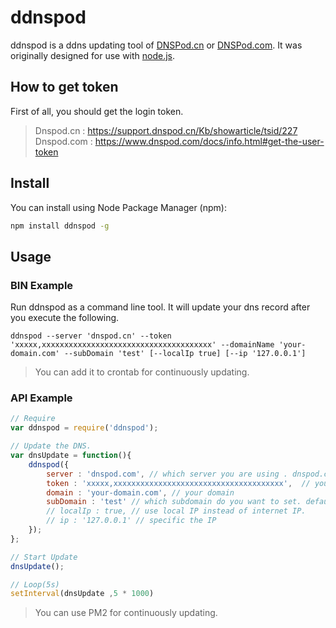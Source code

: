 # ddnspod

ddnspod is a ddns updating tool of [DNSPod.cn](http://www.dnspod.cn) or [DNSPod.com](http://www.dnspod.com).
It was originally designed for use with [node.js](http://nodejs.org).

## How to get token

First of all, you should get the login token.  

> Dnspod.cn : https://support.dnspod.cn/Kb/showarticle/tsid/227  
> Dnspod.com : https://www.dnspod.com/docs/info.html#get-the-user-token


## Install

You can install using Node Package Manager (npm):

```sh
npm install ddnspod -g
```

## Usage

### BIN Example

Run ddnspod as a command line tool. It will update your dns record after you execute the following.

```
ddnspod --server 'dnspod.cn' --token 'xxxxx,xxxxxxxxxxxxxxxxxxxxxxxxxxxxxxxxxxxxxx' --domainName 'your-domain.com' --subDomain 'test' [--localIp true] [--ip '127.0.0.1']
```

> You can add it to crontab for continuously updating.

### API Example

```js
// Require
var ddnspod = require('ddnspod');

// Update the DNS.
var dnsUpdate = function(){
    ddnspod({
        server : 'dnspod.com', // which server you are using . dnspod.com (default) | dnspod.cn
        token : 'xxxxx,xxxxxxxxxxxxxxxxxxxxxxxxxxxxxxxxxxxxxx',  // your login token, you can find how to get this at the top.
        domain : 'your-domain.com', // your domain
        subDomain : 'test' // which subdomain do you want to set. default : @
        // localIp : true, // use local IP instead of internet IP.
        // ip : '127.0.0.1' // specific the IP
    });
};

// Start Update
dnsUpdate();

// Loop(5s)
setInterval(dnsUpdate ,5 * 1000)
```

> You can use PM2 for continuously updating.  
